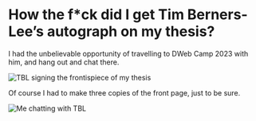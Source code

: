 # How the f\*ck did I get Tim Berners-Lee’s autograph on my thesis?

I had the unbelievable opportunity of travelling to DWeb Camp 2023 with him, and hang out and chat there.

![TBL signing the frontispiece of my thesis](https://tommi.space/dweb-camp-2023-tbl-autograph.jpg)

Of course I had to make three copies of the front page, just to be sure.

![Me chatting with TBL](https://tommi.space/dweb-camp-2023-tbl-chatting.jpg)
